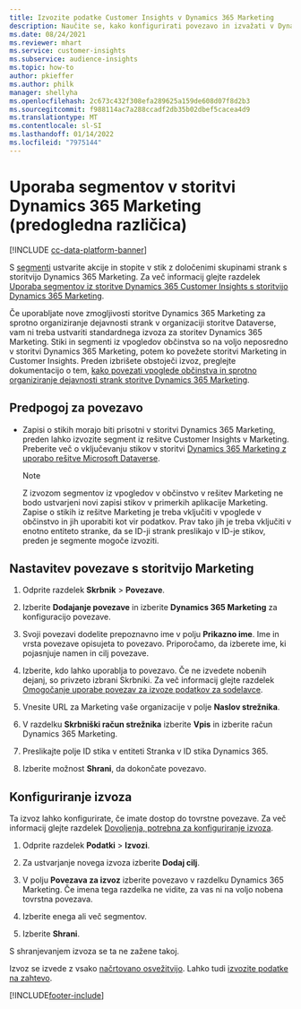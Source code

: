 ```yaml
---
title: Izvozite podatke Customer Insights v Dynamics 365 Marketing
description: Naučite se, kako konfigurirati povezavo in izvažati v Dynamics 365 Marketing.
ms.date: 08/24/2021
ms.reviewer: mhart
ms.service: customer-insights
ms.subservice: audience-insights
ms.topic: how-to
author: pkieffer
ms.author: philk
manager: shellyha
ms.openlocfilehash: 2c673c432f308efa289625a159de608d07f8d2b3
ms.sourcegitcommit: f988114ac7a288ccadf2db35b02dbef5cacea4d9
ms.translationtype: MT
ms.contentlocale: sl-SI
ms.lasthandoff: 01/14/2022
ms.locfileid: "7975144"
---
```

# <a name="use-segments-in-dynamics-365-marketing-preview"></a>Uporaba segmentov v storitvi Dynamics 365 Marketing (predogledna različica)

[!INCLUDE [cc-data-platform-banner](../includes/cc-data-platform-banner.md)]

S [segmenti](segments.md) ustvarite akcije in stopite v stik z določenimi skupinami strank s storitvijo Dynamics 365 Marketing. Za več informacij glejte razdelek [Uporaba segmentov iz storitve Dynamics 365 Customer Insights s storitvijo Dynamics 365 Marketing](/dynamics365/marketing/customer-insights-segments).

Če uporabljate nove zmogljivosti storitve Dynamics 365 Marketing za sprotno organiziranje dejavnosti strank v organizaciji storitve Dataverse, vam ni treba ustvariti standardnega izvoza za storitev Dynamics 365 Marketing. Stiki in segmenti iz vpogledov občinstva so na voljo neposredno v storitvi Dynamics 365 Marketing, potem ko povežete storitvi Marketing in Customer Insights. Preden izbrišete obstoječi izvoz, preglejte dokumentacijo o tem, [kako povezati vpoglede občinstva in sprotno organiziranje dejavnosti strank storitve Dynamics 365 Marketing](/dynamics365/marketing/real-time-marketing-ci-profile).

## <a name="prerequisite-for-a-connection"></a>Predpogoj za povezavo

- Zapisi o stikih morajo biti prisotni v storitvi Dynamics 365 Marketing, preden lahko izvozite segment iz rešitve Customer Insights v Marketing. Preberite več o vključevanju stikov v storitvi [Dynamics 365 Marketing z uporabo rešitve Microsoft Dataverse](connect-power-query.md).

  > [!NOTE]
  > Z izvozom segmentov iz vpogledov v občinstvo v rešitev Marketing ne bodo ustvarjeni novi zapisi stikov v primerkih aplikacije Marketing. Zapise o stikih iz rešitve Marketing je treba vključiti v vpoglede v občinstvo in jih uporabiti kot vir podatkov. Prav tako jih je treba vključiti v enotno entiteto stranke, da se ID-ji strank preslikajo v ID-je stikov, preden je segmente mogoče izvoziti.

## <a name="set-up-connection-to-marketing"></a>Nastavitev povezave s storitvijo Marketing

1. Odprite razdelek **Skrbnik** > **Povezave**.

1. Izberite **Dodajanje povezave** in izberite **Dynamics 365 Marketing** za konfiguracijo povezave.

1. Svoji povezavi dodelite prepoznavno ime v polju **Prikazno ime**. Ime in vrsta povezave opisujeta to povezavo. Priporočamo, da izberete ime, ki pojasnjuje namen in cilj povezave.

1. Izberite, kdo lahko uporablja to povezavo. Če ne izvedete nobenih dejanj, so privzeto izbrani Skrbniki. Za več informacij glejte razdelek [Omogočanje uporabe povezav za izvoze podatkov za sodelavce](connections.md#allow-contributors-to-use-a-connection-for-exports).

1. Vnesite URL za Marketing vaše organizacije v polje **Naslov strežnika**.

1. V razdelku **Skrbniški račun strežnika** izberite **Vpis** in izberite račun Dynamics 365 Marketing.

1. Preslikajte polje ID stika v entiteti Stranka v ID stika Dynamics 365.

1. Izberite možnost **Shrani**, da dokončate povezavo. 

## <a name="configure-an-export"></a>Konfiguriranje izvoza

Ta izvoz lahko konfigurirate, če imate dostop do tovrstne povezave. Za več informacij glejte razdelek [Dovoljenja, potrebna za konfiguriranje izvoza](export-destinations.md#set-up-a-new-export).

1. Odprite razdelek **Podatki** > **Izvozi**.

1. Za ustvarjanje novega izvoza izberite **Dodaj cilj**.

1. V polju **Povezava za izvoz** izberite povezavo v razdelku Dynamics 365 Marketing. Če imena tega razdelka ne vidite, za vas ni na voljo nobena tovrstna povezava.

1. Izberite enega ali več segmentov.

1. Izberite **Shrani**.

S shranjevanjem izvoza se ta ne zažene takoj.

Izvoz se izvede z vsako [načrtovano osvežitvijo](system.md#schedule-tab). Lahko tudi [izvozite podatke na zahtevo](export-destinations.md#run-exports-on-demand). 

[!INCLUDE[footer-include](../includes/footer-banner.md)]
